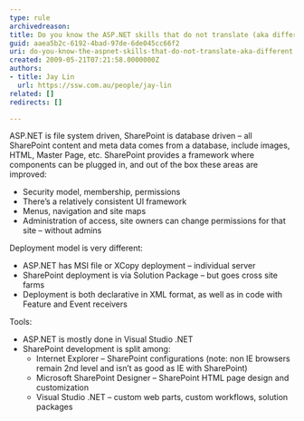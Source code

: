 ```yaml
---
type: rule
archivedreason: 
title: Do you know the ASP.NET skills that do not translate (aka different) ?
guid: aaea5b2c-6192-4bad-97de-6de045cc66f2
uri: do-you-know-the-aspnet-skills-that-do-not-translate-aka-different
created: 2009-05-21T07:21:58.0000000Z
authors:
- title: Jay Lin
  url: https://ssw.com.au/people/jay-lin
related: []
redirects: []

---
```


ASP.NET is file system driven, SharePoint is database driven – all SharePoint content and meta data comes from a database, include images, HTML, Master Page, etc. SharePoint provides a framework where components can be plugged in, and out of the box these areas are improved:

* Security model, membership, permissions
* There’s a relatively consistent UI framework
* Menus, navigation and site maps
* Administration of access, site owners can change permissions for that site – without admins


Deployment model is very different:

* ASP.NET has MSI file or XCopy deployment – individual server
* SharePoint deployment is via Solution Package – but goes cross site farms
* Deployment is both declarative in XML format, as well as in code with Feature and Event receivers


Tools:

* ASP.NET is mostly done in Visual Studio .NET
* SharePoint development is split among:
    * Internet Explorer – SharePoint configurations (note: non IE browsers remain 2nd level and isn’t as good as IE with SharePoint)
    * Microsoft SharePoint Designer – SharePoint HTML page design and customization
    * Visual Studio .NET – custom web parts, custom workflows, solution packages


<!--endintro-->
